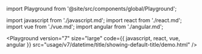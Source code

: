 import Playground from '@site/src/components/global/Playground';

import javascript from './javascript.md';
import react from './react.md';
import vue from './vue.md';
import angular from './angular.md';

<Playground
version="7"
size="large"
code={{ javascript, react, vue, angular }}
src="usage/v7/datetime/title/showing-default-title/demo.html"
/>
